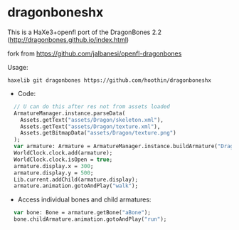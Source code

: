 dragonboneshx
==================

This is a HaXe3+openfl port of the DragonBones 2.2 (http://dragonbones.github.io/index.html)

fork from https://github.com/jalbanesi/openfl-dragonbones

Usage:

```
haxelib git dragonbones https://github.com/hoothin/dragonboneshx
```

- Code:

```Haxe
  // U can do this after res not from assets loaded
  ArmatureManager.instance.parseData(     
    Assets.getText("assets/Dragon/skeleton.xml"), 
    Assets.getText("assets/Dragon/texture.xml"),
    Assets.getBitmapData("assets/Dragon/texture.png") 
  );
  var armature: Armature = ArmatureManager.instance.buildArmature("Dragon");
  WorldClock.clock.add(armature);
  WorldClock.clock.isOpen = true;
  armature.display.x = 300;
  armature.display.y = 500;
  Lib.current.addChild(armature.display);
  armature.animation.gotoAndPlay("walk");
```

- Access individual bones and child armatures:  

```Haxe
  var bone: Bone = armature.getBone("aBone");
  bone.childArmature.animation.gotoAndPlay("run");
```
